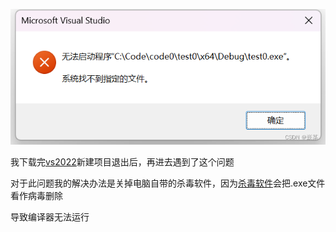 ![img](https://raw.githubusercontent.com/QinMou000/pic/main/7b31e694283805f986fbda13da407969.png)

我下载完[vs2022](https://so.csdn.net/so/search?q=vs2022&spm=1001.2101.3001.7020)新建项目退出后，再进去遇到了这个问题

对于此问题我的解决办法是关掉电脑自带的杀毒软件，因为[杀毒软件](https://so.csdn.net/so/search?q=杀毒软件&spm=1001.2101.3001.7020)会把.exe文件看作病毒删除

导致编译器无法运行